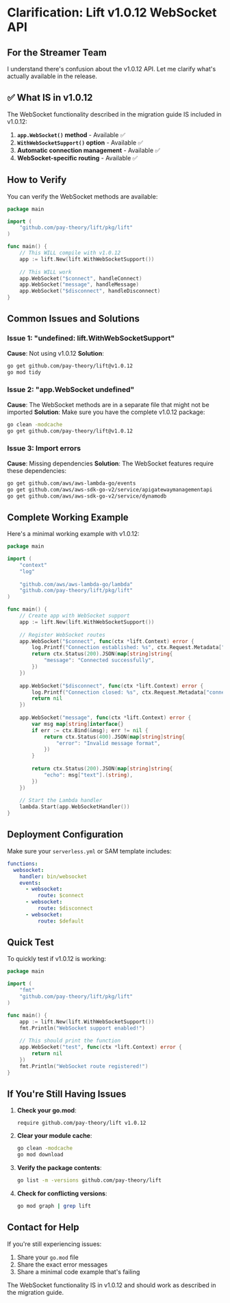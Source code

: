 # Clarification: Lift v1.0.12 WebSocket API

## For the Streamer Team

I understand there's confusion about the v1.0.12 API. Let me clarify what's actually available in the release.

## ✅ What IS in v1.0.12

The WebSocket functionality described in the migration guide IS included in v1.0.12:

1. **`app.WebSocket()` method** - Available ✅
2. **`WithWebSocketSupport()` option** - Available ✅
3. **Automatic connection management** - Available ✅
4. **WebSocket-specific routing** - Available ✅

## How to Verify

You can verify the WebSocket methods are available:

```go
package main

import (
    "github.com/pay-theory/lift/pkg/lift"
)

func main() {
    // This WILL compile with v1.0.12
    app := lift.New(lift.WithWebSocketSupport())
    
    // This WILL work
    app.WebSocket("$connect", handleConnect)
    app.WebSocket("message", handleMessage)
    app.WebSocket("$disconnect", handleDisconnect)
}
```

## Common Issues and Solutions

### Issue 1: "undefined: lift.WithWebSocketSupport"

**Cause**: Not using v1.0.12
**Solution**: 
```bash
go get github.com/pay-theory/lift@v1.0.12
go mod tidy
```

### Issue 2: "app.WebSocket undefined"

**Cause**: The WebSocket methods are in a separate file that might not be imported
**Solution**: Make sure you have the complete v1.0.12 package:
```bash
go clean -modcache
go get github.com/pay-theory/lift@v1.0.12
```

### Issue 3: Import errors

**Cause**: Missing dependencies
**Solution**: The WebSocket features require these dependencies:
```bash
go get github.com/aws/aws-lambda-go/events
go get github.com/aws/aws-sdk-go-v2/service/apigatewaymanagementapi
go get github.com/aws/aws-sdk-go-v2/service/dynamodb
```

## Complete Working Example

Here's a minimal working example with v1.0.12:

```go
package main

import (
    "context"
    "log"
    
    "github.com/aws/aws-lambda-go/lambda"
    "github.com/pay-theory/lift/pkg/lift"
)

func main() {
    // Create app with WebSocket support
    app := lift.New(lift.WithWebSocketSupport())
    
    // Register WebSocket routes
    app.WebSocket("$connect", func(ctx *lift.Context) error {
        log.Printf("Connection established: %s", ctx.Request.Metadata["connectionId"])
        return ctx.Status(200).JSON(map[string]string{
            "message": "Connected successfully",
        })
    })
    
    app.WebSocket("$disconnect", func(ctx *lift.Context) error {
        log.Printf("Connection closed: %s", ctx.Request.Metadata["connectionId"])
        return nil
    })
    
    app.WebSocket("message", func(ctx *lift.Context) error {
        var msg map[string]interface{}
        if err := ctx.Bind(&msg); err != nil {
            return ctx.Status(400).JSON(map[string]string{
                "error": "Invalid message format",
            })
        }
        
        return ctx.Status(200).JSON(map[string]string{
            "echo": msg["text"].(string),
        })
    })
    
    // Start the Lambda handler
    lambda.Start(app.WebSocketHandler())
}
```

## Deployment Configuration

Make sure your `serverless.yml` or SAM template includes:

```yaml
functions:
  websocket:
    handler: bin/websocket
    events:
      - websocket:
          route: $connect
      - websocket:
          route: $disconnect
      - websocket:
          route: $default
```

## Quick Test

To quickly test if v1.0.12 is working:

```go
package main

import (
    "fmt"
    "github.com/pay-theory/lift/pkg/lift"
)

func main() {
    app := lift.New(lift.WithWebSocketSupport())
    fmt.Println("WebSocket support enabled!")
    
    // This should print the function
    app.WebSocket("test", func(ctx *lift.Context) error {
        return nil
    })
    fmt.Println("WebSocket route registered!")
}
```

## If You're Still Having Issues

1. **Check your go.mod**:
   ```
   require github.com/pay-theory/lift v1.0.12
   ```

2. **Clear your module cache**:
   ```bash
   go clean -modcache
   go mod download
   ```

3. **Verify the package contents**:
   ```bash
   go list -m -versions github.com/pay-theory/lift
   ```

4. **Check for conflicting versions**:
   ```bash
   go mod graph | grep lift
   ```

## Contact for Help

If you're still experiencing issues:
1. Share your `go.mod` file
2. Share the exact error messages
3. Share a minimal code example that's failing

The WebSocket functionality IS in v1.0.12 and should work as described in the migration guide. 
